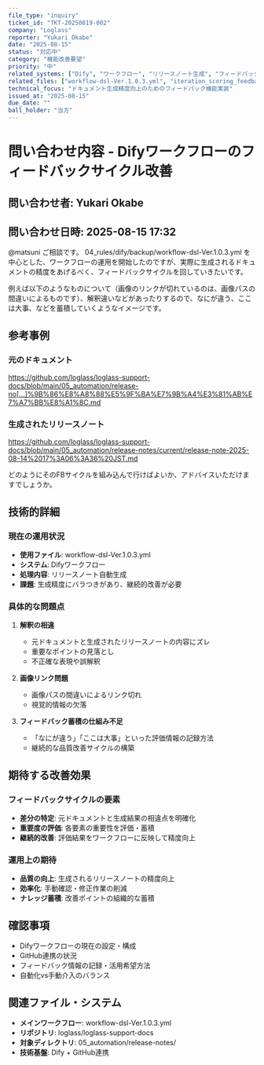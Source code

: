 ```yaml
---
file_type: "inquiry"
ticket_id: "TKT-20250819-002"
company: "Loglass"
reporter: "Yukari Okabe"
date: "2025-08-15"
status: "対応中"
category: "機能改善要望"
priority: "中"
related_systems: ["Dify", "ワークフロー", "リリースノート生成", "フィードバックサイクル"]
related_files: ["workflow-dsl-Ver.1.0.3.yml", "iteration_scoring_feedback_medium_sample.yml"]
technical_focus: "ドキュメント生成精度向上のためのフィードバック機能実装"
issued_at: "2025-08-15"
due_date: ""
ball_holder: "当方"
---
```


# 問い合わせ内容 - Difyワークフローのフィードバックサイクル改善

## 問い合わせ者: Yukari Okabe
## 問い合わせ日時: 2025-08-15 17:32

@matsuni
ご相談です。
04_rules/dify/backup/workflow-dsl-Ver.1.0.3.yml
を中心とした、ワークフローの運用を開始したのですが、実際に生成されるドキュメントの精度をあげるべく、フィードバックサイクルを回していきたいです。

例えば以下のようなものについて（画像のリンクが切れているのは、画像パスの間違いによるものです）、解釈違いなどがあったりするので、なにが違う、ここは大事、などを蓄積していくようなイメージです。

## 参考事例

### 元のドキュメント
https://github.com/loglass/loglass-support-docs/blob/main/05_automation/release-no[…]%9B%86%E8%A8%88%E5%9F%BA%E7%9B%A4%E3%81%AB%E7%A7%BB%E8%A1%8C.md

### 生成されたリリースノート
https://github.com/loglass/loglass-support-docs/blob/main/05_automation/release-notes/current/release-note-2025-08-14%2017%3A06%3A36%20JST.md

どのようにそのFBサイクルを組み込んで行けばよいか、アドバイスいただけますでしょうか。

## 技術的詳細

### 現在の運用状況
- **使用ファイル**: workflow-dsl-Ver.1.0.3.yml
- **システム**: Difyワークフロー
- **処理内容**: リリースノート自動生成
- **課題**: 生成精度にバラつきがあり、継続的改善が必要

### 具体的な問題点
1. **解釈の相違**
   - 元ドキュメントと生成されたリリースノートの内容にズレ
   - 重要なポイントの見落とし
   - 不正確な表現や誤解釈

2. **画像リンク問題**
   - 画像パスの間違いによるリンク切れ
   - 視覚的情報の欠落

3. **フィードバック蓄積の仕組み不足**
   - 「なにが違う」「ここは大事」といった評価情報の記録方法
   - 継続的な品質改善サイクルの構築

## 期待する改善効果

### フィードバックサイクルの要素
- **差分の特定**: 元ドキュメントと生成結果の相違点を明確化
- **重要度の評価**: 各要素の重要性を評価・蓄積
- **継続的改善**: 評価結果をワークフローに反映して精度向上

### 運用上の期待
- **品質の向上**: 生成されるリリースノートの精度向上
- **効率化**: 手動確認・修正作業の削減
- **ナレッジ蓄積**: 改善ポイントの組織的な蓄積

## 確認事項
- Difyワークフローの現在の設定・構成
- GitHub連携の状況
- フィードバック情報の記録・活用希望方法
- 自動化vs手動介入のバランス

## 関連ファイル・システム
- **メインワークフロー**: workflow-dsl-Ver.1.0.3.yml
- **リポジトリ**: loglass/loglass-support-docs
- **対象ディレクトリ**: 05_automation/release-notes/
- **技術基盤**: Dify + GitHub連携